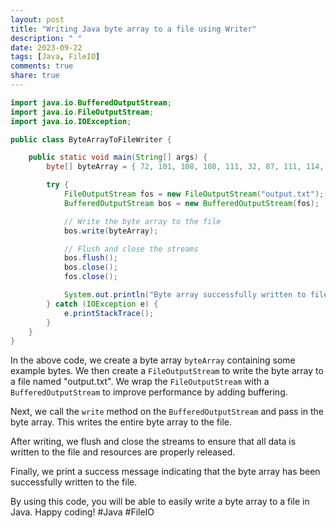 ```yaml
---
layout: post
title: "Writing Java byte array to a file using Writer"
description: " "
date: 2023-09-22
tags: [Java, FileIO]
comments: true
share: true
---
```


```java
import java.io.BufferedOutputStream;
import java.io.FileOutputStream;
import java.io.IOException;

public class ByteArrayToFileWriter {

    public static void main(String[] args) {
        byte[] byteArray = { 72, 101, 108, 108, 111, 32, 87, 111, 114, 108, 100 }; // Example byte array

        try {
            FileOutputStream fos = new FileOutputStream("output.txt");
            BufferedOutputStream bos = new BufferedOutputStream(fos);

            // Write the byte array to the file
            bos.write(byteArray);

            // Flush and close the streams
            bos.flush();
            bos.close();
            fos.close();

            System.out.println("Byte array successfully written to file!");
        } catch (IOException e) {
            e.printStackTrace();
        }
    }
}
```

In the above code, we create a byte array `byteArray` containing some example bytes. We then create a `FileOutputStream` to write the byte array to a file named "output.txt". We wrap the `FileOutputStream` with a `BufferedOutputStream` to improve performance by adding buffering.

Next, we call the `write` method on the `BufferedOutputStream` and pass in the byte array. This writes the entire byte array to the file.

After writing, we flush and close the streams to ensure that all data is written to the file and resources are properly released.

Finally, we print a success message indicating that the byte array has been successfully written to the file.

By using this code, you will be able to easily write a byte array to a file in Java. Happy coding! #Java #FileIO